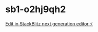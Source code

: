 # sb1-o2hj9qh2

[Edit in StackBlitz next generation editor ⚡️](https://stackblitz.com/~/github.com/Adsterk/sb1-o2hj9qh2)
